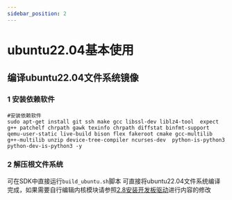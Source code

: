 ```yaml
---
sidebar_position: 2
---
```


# ubuntu22.04基本使用



## 编译ubuntu22.04文件系统镜像

### 1 安装依赖软件

```
#安装依赖软件
sudo apt-get install git ssh make gcc libssl-dev liblz4-tool  expect g++ patchelf chrpath gawk texinfo chrpath diffstat binfmt-support qemu-user-static live-build bison flex fakeroot cmake gcc-multilib g++-multilib unzip device-tree-compiler ncurses-dev  python-is-python3 python-dev-is-python3 -y 
```

### 2 解压根文件系统

可在SDK中直接运行`build_ubuntu.sh`脚本 可直接将ubuntu22.04文件系统编译完成，如果需要自行编辑内核模块请参照[2.8安装开发板驱动](#2.8安装开发板驱动)进行内容的修改

